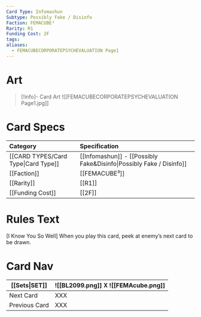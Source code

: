 ```yaml
---
Card Type: Infomashun
Subtype: Possibly Fake / Disinfo
Faction: FEMACUBE³
Rarity: R1
Funding Cost: 2F
tags: 
aliases:
  - FEMACUBECORPORATEPSYCHEVALUATION Page1
---
```

# Art

> [!info]- Card Art
> ![[FEMACUBECORPORATEPSYCHEVALUATION Page1.jpg]]

# Card Specs

| Category | Specification| 
| :--- | :--- |
| [[CARD TYPES/Card Type\|Card Type]] | [[Infomashun]] - [[Possibly Fake&Disinfo\|Possibly Fake / Disinfo]] |  
| [[Faction]] | [[FEMACUBE³]] | 
| [[Rarity]] | [[R1]] | 
| [[Funding Cost]] | [[2F]] |  

# Rules Text  

[I Know You So Well] 
When you play this card, peek at enemy’s next card to be drawn.

# Card Nav

| [[Sets\|SET]] |  ![[BL2099.png]] 𐌢 ![[FEMAcube.png]] |
| ------------- | ------------------------------ |
| Next Card     | XXX |
| Previous Card | XXX |


